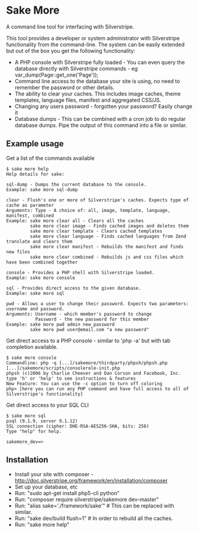 Sake More
=========

A command line tool for interfacing with Silverstripe.

This tool provides a developer or system administrator with Silverstripe functionality from the command-line.
The system can be easily extended but out of the box you get the following functionality:

 * A PHP console with Silverstripe fully loaded - You can even query the database directly with Silverstripe commands - eg var_dump(Page::get_one('Page'));
 * Command line access to the database your site is using, no need to remember the password or other details.
 * The ability to clear your caches. This includes image caches, theme templates, language files, manifest and aggregated CSS/JS.
 * Changing any users password - forgotten your password? Easily change it
 * Database dumps - This can be combined with a cron job to do regular database dumps. Pipe the output of this command into a file or similar.

Example usage
-------------

Get a list of the commands available

    $ sake more help
    Help details for sake:
    
    sql-dump - Dumps the current database to the console.
    Example: sake more sql-dump
    
    clear - Flush's one or more of Silverstripe's caches. Expects type of cache as parameter
    Arguments: Type - A choice of: all, image, template, language, manifest, combined
    Example: sake more clear all - Clears all the caches
             sake more clear image - Finds cached images and deletes them
             sake more clear template - Clears cached templates
             sake more clear language - Finds cached languages from Zend translate and clears them
             sake more clear manifest - Rebuilds the manifest and finds new files
             sake more clear combined - Rebuilds js and css files which have been combined together
    
    console - Provides a PHP shell with Silverstripe loaded.
    Example: sake more console
    
    sql - Provides direct access to the given database.
    Example: sake more sql
    
    pwd - Allows a user to change their password. Expects two parameters: username and password.
    Arguments: Username - which member's password to change
               Password - the new password for this member
    Example: sake more pwd admin new_password
             sake more pwd user@email.com "a new password"

Get direct access to a PHP console - similar to 'php -a' but with tab completion available.

    $ sake more console
    Commandline: php -q [...]/sakemore/thirdparty/phpsh/phpsh.php [...]/sakemore/scripts/consolerole-init.php
    phpsh (c)2006 by Charlie Cheever and Dan Corson and Facebook, Inc.
    type 'h' or 'help' to see instructions & features
    New Feature: You can use the -c option to turn off coloring
    php> [here you can run any PHP command and have full access to all of Silverstripe's functionality]

Get direct access to your SQL CLI

    $ sake more sql
    psql (9.1.9, server 9.1.12)
    SSL connection (cipher: DHE-RSA-AES256-SHA, bits: 256)
    Type "help" for help.
    
    sakemore_dev=>

Installation
------------

 * Install your site with composer - http://doc.silverstripe.org/framework/en/installation/composer
 * Set up your database, etc
 * Run: "sudo apt-get install php5-cli python"
 * Run: "composer require silverstripe/sakemore dev-master"
 * Run: "alias sake='./framework/sake'" # This can be replaced with similar.
 * Run: "sake dev/build flush=1" # In order to rebuild all the caches.
 * Run: "sake more help"
